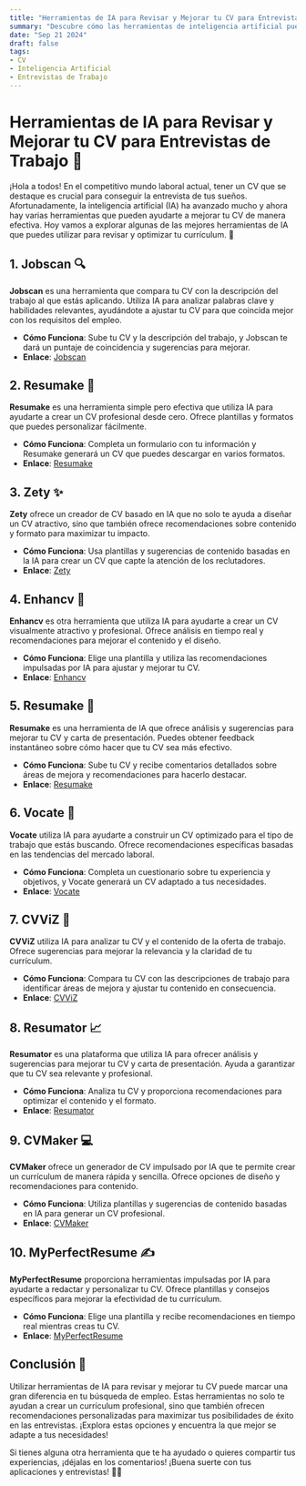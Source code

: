 ```yaml
---
title: "Herramientas de IA para Revisar y Mejorar tu CV para Entrevistas de Trabajo 🤖"
summary: "Descubre cómo las herramientas de inteligencia artificial pueden ayudarte a revisar y mejorar tu CV, haciendo que destaque en el proceso de selección y aumente tus oportunidades en entrevistas de trabajo."
date: "Sep 21 2024"
draft: false
tags:
- CV
- Inteligencia Artificial
- Entrevistas de Trabajo
---
```


# Herramientas de IA para Revisar y Mejorar tu CV para Entrevistas de Trabajo 🤖

¡Hola a todos! En el competitivo mundo laboral actual, tener un CV que se destaque es crucial para conseguir la entrevista de tus sueños. Afortunadamente, la inteligencia artificial (IA) ha avanzado mucho y ahora hay varias herramientas que pueden ayudarte a mejorar tu CV de manera efectiva. Hoy vamos a explorar algunas de las mejores herramientas de IA que puedes utilizar para revisar y optimizar tu currículum. 🚀

## 1. **Jobscan** 🔍

**Jobscan** es una herramienta que compara tu CV con la descripción del trabajo al que estás aplicando. Utiliza IA para analizar palabras clave y habilidades relevantes, ayudándote a ajustar tu CV para que coincida mejor con los requisitos del empleo.

- **Cómo Funciona**: Sube tu CV y la descripción del trabajo, y Jobscan te dará un puntaje de coincidencia y sugerencias para mejorar.
- **Enlace**: [Jobscan](https://www.jobscan.co)

## 2. **Resumake** 📄

**Resumake** es una herramienta simple pero efectiva que utiliza IA para ayudarte a crear un CV profesional desde cero. Ofrece plantillas y formatos que puedes personalizar fácilmente.

- **Cómo Funciona**: Completa un formulario con tu información y Resumake generará un CV que puedes descargar en varios formatos.
- **Enlace**: [Resumake](https://resumake.io)

## 3. **Zety** ✨

**Zety** ofrece un creador de CV basado en IA que no solo te ayuda a diseñar un CV atractivo, sino que también ofrece recomendaciones sobre contenido y formato para maximizar tu impacto.

- **Cómo Funciona**: Usa plantillas y sugerencias de contenido basadas en la IA para crear un CV que capte la atención de los reclutadores.
- **Enlace**: [Zety](https://zety.com)

## 4. **Enhancv** 🌟

**Enhancv** es otra herramienta que utiliza IA para ayudarte a crear un CV visualmente atractivo y profesional. Ofrece análisis en tiempo real y recomendaciones para mejorar el contenido y el diseño.

- **Cómo Funciona**: Elige una plantilla y utiliza las recomendaciones impulsadas por IA para ajustar y mejorar tu CV.
- **Enlace**: [Enhancv](https://enhancv.com)

## 5. **Resumake** 🔧

**Resumake** es una herramienta de IA que ofrece análisis y sugerencias para mejorar tu CV y carta de presentación. Puedes obtener feedback instantáneo sobre cómo hacer que tu CV sea más efectivo.

- **Cómo Funciona**: Sube tu CV y recibe comentarios detallados sobre áreas de mejora y recomendaciones para hacerlo destacar.
- **Enlace**: [Resumake](https://resumake.io)

## 6. **Vocate** 💼

**Vocate** utiliza IA para ayudarte a construir un CV optimizado para el tipo de trabajo que estás buscando. Ofrece recomendaciones específicas basadas en las tendencias del mercado laboral.

- **Cómo Funciona**: Completa un cuestionario sobre tu experiencia y objetivos, y Vocate generará un CV adaptado a tus necesidades.
- **Enlace**: [Vocate](https://vocate.com)

## 7. **CVViZ** 📝

**CVViZ** utiliza IA para analizar tu CV y el contenido de la oferta de trabajo. Ofrece sugerencias para mejorar la relevancia y la claridad de tu currículum.

- **Cómo Funciona**: Compara tu CV con las descripciones de trabajo para identificar áreas de mejora y ajustar tu contenido en consecuencia.
- **Enlace**: [CVViZ](https://cvviz.com)

## 8. **Resumator** 📈

**Resumator** es una plataforma que utiliza IA para ofrecer análisis y sugerencias para mejorar tu CV y carta de presentación. Ayuda a garantizar que tu CV sea relevante y profesional.

- **Cómo Funciona**: Analiza tu CV y proporciona recomendaciones para optimizar el contenido y el formato.
- **Enlace**: [Resumator](https://resumator.io)

## 9. **CVMaker** 💻

**CVMaker** ofrece un generador de CV impulsado por IA que te permite crear un currículum de manera rápida y sencilla. Ofrece opciones de diseño y recomendaciones para contenido.

- **Cómo Funciona**: Utiliza plantillas y sugerencias de contenido basadas en IA para generar un CV profesional.
- **Enlace**: [CVMaker](https://cvmaker.com)

## 10. **MyPerfectResume** ✍️

**MyPerfectResume** proporciona herramientas impulsadas por IA para ayudarte a redactar y personalizar tu CV. Ofrece plantillas y consejos específicos para mejorar la efectividad de tu currículum.

- **Cómo Funciona**: Elige una plantilla y recibe recomendaciones en tiempo real mientras creas tu CV.
- **Enlace**: [MyPerfectResume](https://myperfectresume.com)

## Conclusión 🌟

Utilizar herramientas de IA para revisar y mejorar tu CV puede marcar una gran diferencia en tu búsqueda de empleo. Estas herramientas no solo te ayudan a crear un currículum profesional, sino que también ofrecen recomendaciones personalizadas para maximizar tus posibilidades de éxito en las entrevistas. ¡Explora estas opciones y encuentra la que mejor se adapte a tus necesidades!

Si tienes alguna otra herramienta que te ha ayudado o quieres compartir tus experiencias, ¡déjalas en los comentarios! ¡Buena suerte con tus aplicaciones y entrevistas! 🚀✨
